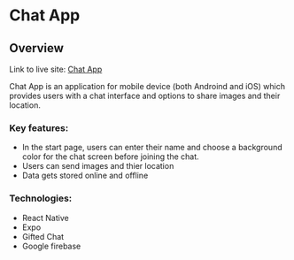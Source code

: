 # Chat App

## Overview

Link to live site: [Chat App](#)

Chat App is an application for mobile device (both Androind and iOS) which provides users with a chat interface and options to share images and their location.
 

### Key features:
- In the start page, users can enter their name and choose a background color for the chat screen before joining the chat.
- Users can send images and thier location
- Data gets stored online and offline


### Technologies: 
* React Native
* Expo
* Gifted Chat
* Google firebase


